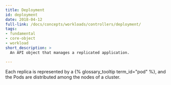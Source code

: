 ```yaml
---
title: Deployment
id: deployment
date: 2018-04-12
full-link: /docs/concepts/workloads/controllers/deployment/
tags:
- fundamental
- core-object
- workload
short_description: >
  An API object that manages a replicated application.

---
```


Each replica is represented by a {% glossary_tooltip term_id="pod" %}, and the Pods are distributed among the nodes of a cluster.


